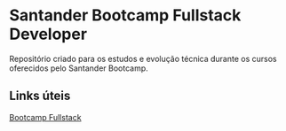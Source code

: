 # Santander Bootcamp Fullstack Developer
Repositório criado para os estudos e evolução técnica durante os cursos oferecidos pelo Santander Bootcamp.

## Links úteis
[Bootcamp Fullstack](https://web.dio.me/track/33c858ab-35fb-4170-9193-a9eef8c2ba25)

